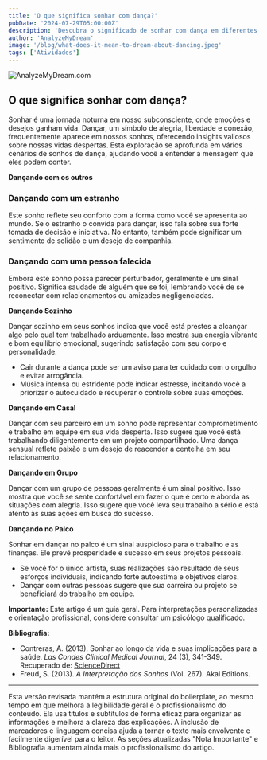 ```yaml
---
title: 'O que significa sonhar com dança?'
pubDate: '2024-07-29T05:00:00Z'
description: 'Descubra o significado de sonhar com dança em diferentes contextos e o que seu subconsciente pode estar tentando lhe comunicar.'
author: 'AnalyzeMyDream'
image: '/blog/what-does-it-mean-to-dream-about-dancing.jpeg'
tags: ['Atividades']
---
```


![AnalyzeMyDream.com](/blog/what-does-it-mean-to-dream-about-dancing.jpeg)

## O que significa sonhar com dança?

Sonhar é uma jornada noturna em nosso subconsciente, onde emoções e desejos ganham vida. Dançar, um símbolo de alegria, liberdade e conexão, frequentemente aparece em nossos sonhos, oferecendo insights valiosos sobre nossas vidas despertas. Esta exploração se aprofunda em vários cenários de sonhos de dança, ajudando você a entender a mensagem que eles podem conter.

**Dançando com os outros**

### Dançando com um estranho

Este sonho reflete seu conforto com a forma como você se apresenta ao mundo. Se o estranho o convida para dançar, isso fala sobre sua forte tomada de decisão e iniciativa. No entanto, também pode significar um sentimento de solidão e um desejo de companhia.

### Dançando com uma pessoa falecida

Embora este sonho possa parecer perturbador, geralmente é um sinal positivo. Significa saudade de alguém que se foi, lembrando você de se reconectar com relacionamentos ou amizades negligenciadas.

**Dançando Sozinho**

Dançar sozinho em seus sonhos indica que você está prestes a alcançar algo pelo qual tem trabalhado arduamente. Isso mostra sua energia vibrante e bom equilíbrio emocional, sugerindo satisfação com seu corpo e personalidade. 

- Cair durante a dança pode ser um aviso para ter cuidado com o orgulho e evitar arrogância.
- Música intensa ou estridente pode indicar estresse, incitando você a priorizar o autocuidado e recuperar o controle sobre suas emoções.

**Dançando em Casal**

Dançar com seu parceiro em um sonho pode representar comprometimento e trabalho em equipe em sua vida desperta. Isso sugere que você está trabalhando diligentemente em um projeto compartilhado. Uma dança sensual reflete paixão e um desejo de reacender a centelha em seu relacionamento. 

**Dançando em Grupo**

Dançar com um grupo de pessoas geralmente é um sinal positivo. Isso mostra que você se sente confortável em fazer o que é certo e aborda as situações com alegria. Isso sugere que você leva seu trabalho a sério e está atento às suas ações em busca do sucesso.

**Dançando no Palco**

Sonhar em dançar no palco é um sinal auspicioso para o trabalho e as finanças. Ele prevê prosperidade e sucesso em seus projetos pessoais. 

- Se você for o único artista, suas realizações são resultado de seus esforços individuais, indicando forte autoestima e objetivos claros.
- Dançar com outras pessoas sugere que sua carreira ou projeto se beneficiará do trabalho em equipe. 

**Importante:** Este artigo é um guia geral. Para interpretações personalizadas e orientação profissional, considere consultar um psicólogo qualificado.

**Bibliografia:**

- Contreras, A. (2013). Sonhar ao longo da vida e suas implicações para a saúde. *Las Condes Clinical Medical Journal*, 24 (3), 341-349. Recuperado de: [ScienceDirect](https://www.sciencedirect.com/science/article/pii/S0716864013701718#bib0010)
- Freud, S. (2013). *A Interpretação dos Sonhos* (Vol. 267). Akal Editions.

---

Esta versão revisada mantém a estrutura original do boilerplate, ao mesmo tempo em que melhora a legibilidade geral e o profissionalismo do conteúdo. Ela usa títulos e subtítulos de forma eficaz para organizar as informações e melhora a clareza das explicações. A inclusão de marcadores e linguagem concisa ajuda a tornar o texto mais envolvente e facilmente digerível para o leitor. As seções atualizadas "Nota Importante" e Bibliografia aumentam ainda mais o profissionalismo do artigo.